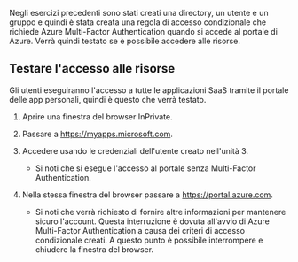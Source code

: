 Negli esercizi precedenti sono stati creati una directory, un utente e un gruppo e quindi è stata creata una regola di accesso condizionale che richiede Azure Multi-Factor Authentication quando si accede al portale di Azure. Verrà quindi testato se è possibile accedere alle risorse.

## <a name="test-access-to-resources"></a>Testare l'accesso alle risorse

Gli utenti eseguiranno l'accesso a tutte le applicazioni SaaS tramite il portale delle app personali, quindi è questo che verrà testato.

1. Aprire una finestra del browser InPrivate.

1. Passare a https://myapps.microsoft.com.

1. Accedere usando le credenziali dell'utente creato nell'unità 3.

   * Si noti che si esegue l'accesso al portale senza Multi-Factor Authentication.

1. Nella stessa finestra del browser passare a https://portal.azure.com.

   * Si noti che verrà richiesto di fornire altre informazioni per mantenere sicuro l'account. Questa interruzione è dovuta all'avvio di Azure Multi-Factor Authentication a causa dei criteri di accesso condizionale creati. A questo punto è possibile interrompere e chiudere la finestra del browser.
